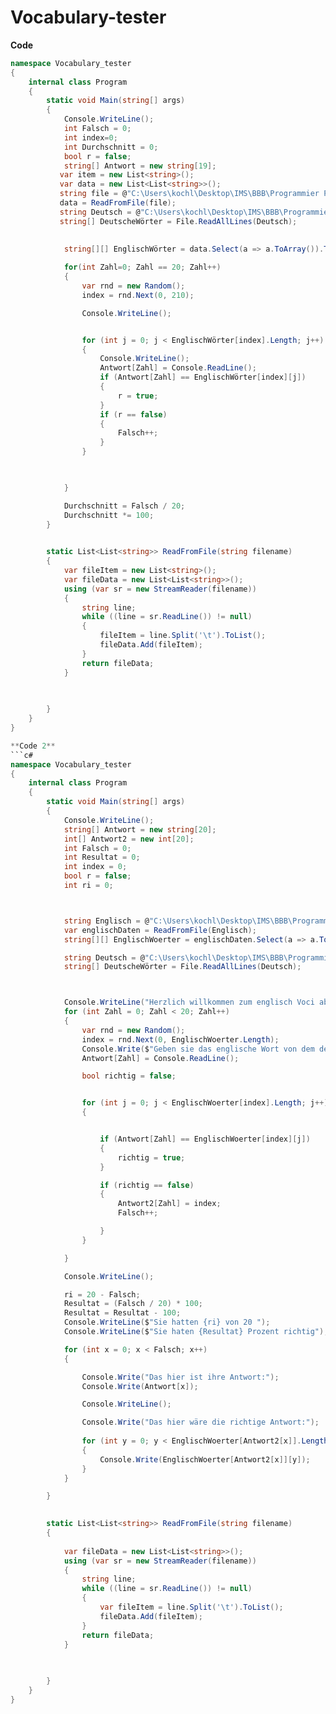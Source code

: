 # Vocabulary-tester

**Code**


```c#
namespace Vocabulary_tester
{
    internal class Program
    {
        static void Main(string[] args)
        {
            Console.WriteLine();
            int Falsch = 0;
            int index=0;
            int Durchschnitt = 0;
            bool r = false;
            string[] Antwort = new string[19];
           var item = new List<string>();
           var data = new List<List<string>>();
           string file = @"C:\Users\kochl\Desktop\IMS\BBB\Programmier Projekt\Englische Wörter.txt";
           data = ReadFromFile(file);
           string Deutsch = @"C:\Users\kochl\Desktop\IMS\BBB\Programmier Projekt\Deutsche Wörter.txt";
           string[] DeutscheWörter = File.ReadAllLines(Deutsch);
            
           
            string[][] EnglischWörter = data.Select(a => a.ToArray()).ToArray(); 

            for(int Zahl=0; Zahl == 20; Zahl++)
            {
                var rnd = new Random();
                index = rnd.Next(0, 210);

                Console.WriteLine();


                for (int j = 0; j < EnglischWörter[index].Length; j++)
                {
                    Console.WriteLine();
                    Antwort[Zahl] = Console.ReadLine();
                    if (Antwort[Zahl] == EnglischWörter[index][j])
                    {
                        r = true;
                    }
                    if (r == false)
                    {
                        Falsch++;
                    }
                }

                

            }

            Durchschnitt = Falsch / 20;
            Durchschnitt *= 100;
        }

        
        static List<List<string>> ReadFromFile(string filename)
        {
            var fileItem = new List<string>();
            var fileData = new List<List<string>>();
            using (var sr = new StreamReader(filename))
            {
                string line;
                while ((line = sr.ReadLine()) != null)
                {
                    fileItem = line.Split('\t').ToList();
                    fileData.Add(fileItem);
                }
                return fileData;
            }

          
          
        }
    }
}

**Code 2**
```c#
namespace Vocabulary_tester
{
    internal class Program
    {
        static void Main(string[] args)
        {
            Console.WriteLine();
            string[] Antwort = new string[20];
            int[] Antwort2 = new int[20];
            int Falsch = 0;
            int Resultat = 0;
            int index = 0;
            bool r = false;
            int ri = 0;



            string Englisch = @"C:\Users\kochl\Desktop\IMS\BBB\Programmier Projekt\Englische Wörter.txt";
            var englischDaten = ReadFromFile(Englisch);
            string[][] EnglischWoerter = englischDaten.Select(a => a.ToArray()).ToArray();

            string Deutsch = @"C:\Users\kochl\Desktop\IMS\BBB\Programmier Projekt\Deutsche Wörter.txt";
            string[] DeutscheWörter = File.ReadAllLines(Deutsch);



            Console.WriteLine("Herzlich willkommen zum englisch Voci abfrage.");
            for (int Zahl = 0; Zahl < 20; Zahl++)
            {
                var rnd = new Random();
                index = rnd.Next(0, EnglischWoerter.Length);
                Console.Write($"Geben sie das englische Wort von dem deutschen Wort {DeutscheWörter[index]} ein.");
                Antwort[Zahl] = Console.ReadLine();

                bool richtig = false;


                for (int j = 0; j < EnglischWoerter[index].Length; j++)
                {


                    if (Antwort[Zahl] == EnglischWoerter[index][j])
                    {
                        richtig = true;
                    }

                    if (richtig == false)
                    {
                        Antwort2[Zahl] = index;
                        Falsch++;

                    }
                }

            }

            Console.WriteLine();

            ri = 20 - Falsch;
            Resultat = (Falsch / 20) * 100;
            Resultat = Resultat - 100;
            Console.WriteLine($"Sie hatten {ri} von 20 ");
            Console.WriteLine($"Sie haten {Resultat} Prozent richtig");

            for (int x = 0; x < Falsch; x++)
            {

                Console.Write("Das hier ist ihre Antwort:");
                Console.Write(Antwort[x]);

                Console.WriteLine();

                Console.Write("Das hier wäre die richtige Antwort:");
                
                for (int y = 0; y < EnglischWoerter[Antwort2[x]].Length; y++)
                {
                    Console.Write(EnglischWoerter[Antwort2[x]][y]);
                }
            }

        }

        
        static List<List<string>> ReadFromFile(string filename)
        {
           
            var fileData = new List<List<string>>();
            using (var sr = new StreamReader(filename))
            {
                string line;
                while ((line = sr.ReadLine()) != null)
                {
                    var fileItem = line.Split('\t').ToList();
                    fileData.Add(fileItem);
                }
                return fileData;
            }

          
          
        }
    }
}
